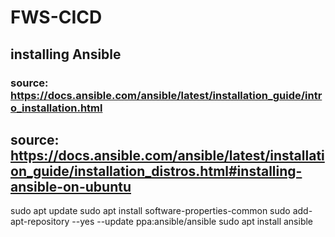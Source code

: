 # FWS-CICD

## installing Ansible
### source: https://docs.ansible.com/ansible/latest/installation_guide/intro_installation.html
## source: https://docs.ansible.com/ansible/latest/installation_guide/installation_distros.html#installing-ansible-on-ubuntu

sudo apt update
sudo apt install software-properties-common
sudo add-apt-repository --yes --update ppa:ansible/ansible
sudo apt install ansible
